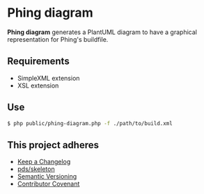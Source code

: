 Phing diagram
=============

**Phing diagram** generates a PlantUML diagram to have a 
graphical representation for Phing's buildfile.

Requirements
------------

* SimpleXML extension
* XSL extension

Use
---

```bash
$ php public/phing-diagram.php -f ./path/to/build.xml
```


This project adheres
--------------------

* [Keep a Changelog]
* [pds/skeleton]
* [Semantic Versioning]
* [Contributor Covenant]


[Keep a Changelog]: http://keepachangelog.com/en/1.0.0/
[pds/skeleton]: https://github.com/php-pds/skeleton
[Semantic Versioning]: http://semver.org/
[Contributor Covenant]: https://www.contributor-covenant.org/
